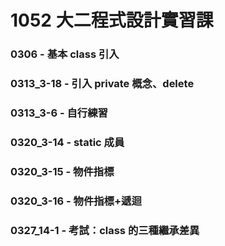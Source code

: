 # 1052 大二程式設計實習課
### 0306 - 基本 class 引入
### 0313_3-18 - 引入 private 概念、delete
### 0313_3-6 - 自行練習
### 0320_3-14 - static 成員
### 0320_3-15 - 物件指標
### 0320_3-16 - 物件指標+遞迴
### 0327_14-1 - 考試：class 的三種繼承差異